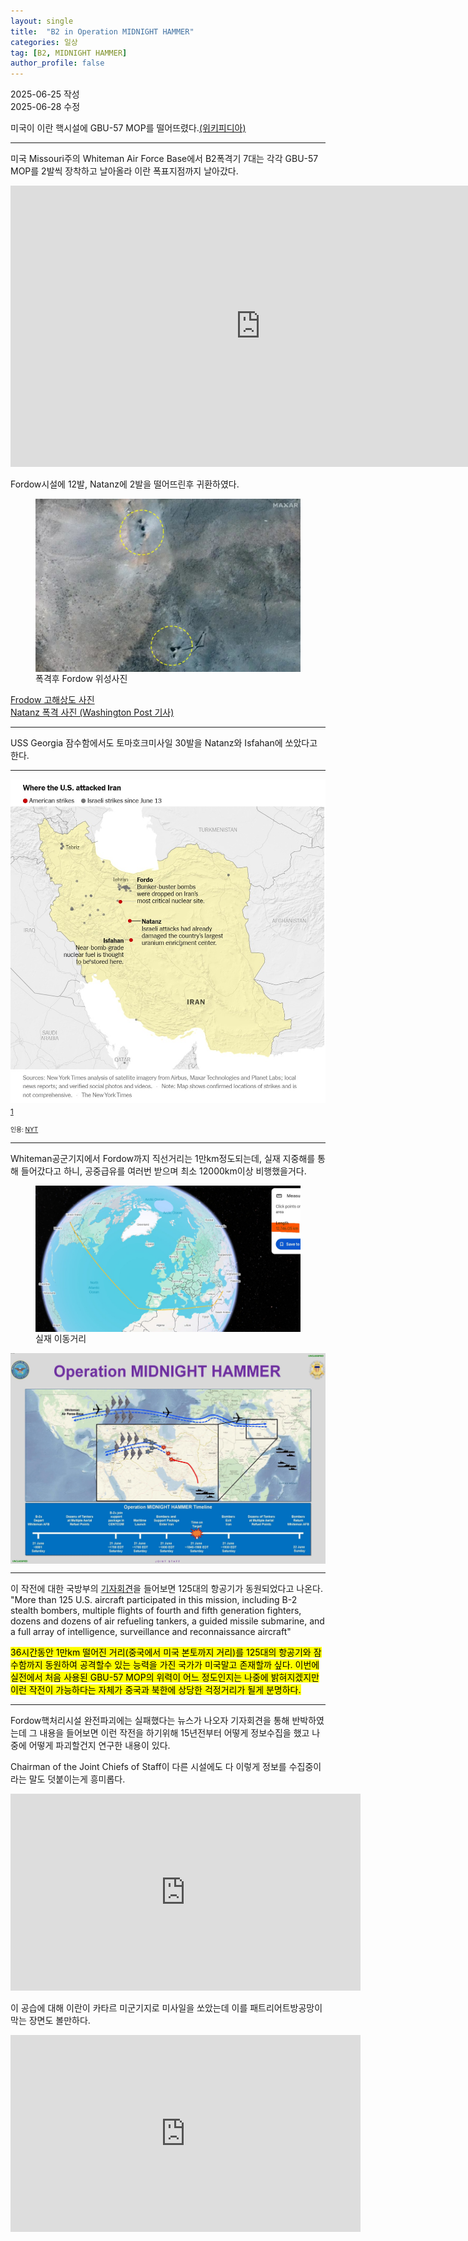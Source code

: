```yaml
---
layout: single
title:  "B2 in Operation MIDNIGHT HAMMER"
categories: 일상
tag: [B2, MIDNIGHT HAMMER]
author_profile: false
---
```

<p>2025-06-25 작성<br/>
   2025-06-28 수정</p>
<p>미국이 이란 핵시설에  GBU-57 MOP를 떨어뜨렸다.<A href="https://en.wikipedia.org/wiki/United_States_strikes_on_Iranian_nuclear_sites#Strikes">(위키피디아)</A></p>
<hr class="wp-block-separator has-alpha-channel-opacity"/>

<p>미국 Missouri주의 Whiteman Air Force Base에서 B2폭격기 7대는 각각 GBU-57 MOP를 2발씩 장착하고 날아올라 이란 폭표지점까지 날아갔다.</p>
<iframe src="https://www.dvidshub.net/video/embed/967783" width="800" height="450" frameborder="0" allowtransparency allowfullscreen></iframe>

<p>Fordow시설에 12발, Natanz에 2발을 떨어뜨린후 귀환하였다.</p>
<figure>
    <img src="/assets\images\2025-06-24-B2 in Operation MIDNIGHT HAMMER\fordow after hit.jpg" align="center">
    <figcaption>폭격후 Fordow 위성사진</figcaption>
</figure>
<a href="https://static-cdn.toi-media.com/www/uploads/2025/06/AFP__20250622__63BR6WD__v1__HighRes__IranUsIsraelConflict.jpg">Frodow 고해상도 사진</a><br/>
<a href="https://www.washingtonpost.com/investigations/2025/06/22/iran-strikes-nuclear-site-damage-visuals/">Natanz 폭격 사진 (Washington Post 기사)</a>
<hr class="wp-block-separator has-alpha-channel-opacity"/>

<p>USS Georgia 잠수함에서도 토마호크미사일 30발을 Natanz와 Isfahan에 쏘았다고 한다.</p>
<hr class="wp-block-separator has-alpha-channel-opacity"/>

<p><img src="/assets\images\2025-06-24-B2 in Operation MIDNIGHT HAMMER\target sites.jpg" align="center">
<sub><a href="#footnote1">1</a></sub>
</p>
<footer>
    <p id="footnote1" style="font-size:70%">
        인용: <a href="https://www.nytimes.com/live/2025/06/21/world/iran-israel-trump">NYT</a>
    </p>
</footer>
<hr class="wp-block-separator has-alpha-channel-opacity"/>

<p>Whiteman공군기지에서 Fordow까지 직선거리는 1만km정도되는데, 실재 지중해를 통해 들어갔다고 하니, 공중급유를 여러번 받으며 최소 12000km이상 비행했을거다.</p>
<figure>
    <img src="/assets\images\2025-06-24-B2 in Operation MIDNIGHT HAMMER\actual distance.jpg" align="center">
    <figcaption>실재 이동거리</figcaption>
</figure>
<img src="/assets\images\2025-06-24-B2 in Operation MIDNIGHT HAMMER\timeline.jpg" align="center">
<hr class="wp-block-separator has-alpha-channel-opacity"/>

<p>이 작전에 대한 국방부의 <a href="https://www.defense.gov/News/Transcripts/Transcript/Article/4222543/secretary-of-defense-pete-hegseth-and-chairman-of-the-joint-chiefs-of-staff-gen/">기자회견</a>을 들어보면 125대의 항공기가 동원되었다고 나온다. <br/>
"More than 125 U.S. aircraft participated in this mission, including B-2 stealth bombers, multiple flights of fourth and fifth generation fighters, dozens and dozens of air refueling tankers, a guided missile submarine, and a full array of intelligence, surveillance and reconnaissance aircraft"</p>

<p><mark>36시간동안 1만km 떨어진 거리(중국에서 미국 본토까지 거리)를 125대의 항공기와 잠수함까지 동원하여 공격할수 있는 능력을 가진 국가가 미국말고 존재할까 싶다. 이번에 실전에서 처음 사용된 GBU-57 MOP의 위력이 어느 정도인지는 나중에 밝혀지겠지만 이런 작전이 가능하다는 자체가 중국과 북한에 상당한 걱정거리가 될게 분명하다.</mark></p>

<hr class="wp-block-separator has-alpha-channel-opacity"/>

<p>Fordow핵처리시설 완전파괴에는 실패했다는 뉴스가 나오자 기자회견을 통해 반박하였는데 그 내용을 들어보면 이런 작전을 하기위해 15년전부터 어떻게 정보수집을 했고 나중에 어떻게 파괴할건지 연구한 내용이 있다.</p>
<P>Chairman of the Joint Chiefs of Staff이 다른 시설에도 다 이렇게 정보를 수집중이라는 말도 덧붙이는게 흥미롭다.</P>
<iframe width="560" height="315" src="https://www.youtube.com/embed/1_A-VBixOQk?si=yif2QTN-2K4E7rD-&amp;start=2071" title="YouTube video player" frameborder="0" allow="accelerometer; autoplay; clipboard-write; encrypted-media; gyroscope; picture-in-picture; web-share" referrerpolicy="strict-origin-when-cross-origin" allowfullscreen></iframe>

<P>이 공습에 대해 이란이 카타르 미군기지로 미사일을 쏘았는데 이를 패트리어트방공망이 막는 장면도 볼만하다.</P>
<iframe width="560" height="315" src="https://www.youtube.com/embed/ILSLtAWI-08?si=Cxr83LaqDMQCpi9V" title="YouTube video player" frameborder="0" allow="accelerometer; autoplay; clipboard-write; encrypted-media; gyroscope; picture-in-picture; web-share" referrerpolicy="strict-origin-when-cross-origin" allowfullscreen></iframe>
